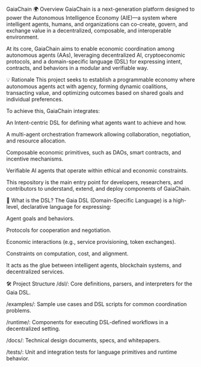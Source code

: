 GaiaChain
🌍 Overview
GaiaChain is a next-generation platform designed to power the Autonomous Intelligence Economy (AIE)—a system where intelligent agents, humans, and organizations can co-create, govern, and exchange value in a decentralized, composable, and interoperable environment.

At its core, GaiaChain aims to enable economic coordination among autonomous agents (AAs), leveraging decentralized AI, cryptoeconomic protocols, and a domain-specific language (DSL) for expressing intent, contracts, and behaviors in a modular and verifiable way.

💡 Rationale
This project seeks to establish a programmable economy where autonomous agents act with agency, forming dynamic coalitions, transacting value, and optimizing outcomes based on shared goals and individual preferences.

To achieve this, GaiaChain integrates:

An Intent-centric DSL for defining what agents want to achieve and how.

A multi-agent orchestration framework allowing collaboration, negotiation, and resource allocation.

Composable economic primitives, such as DAOs, smart contracts, and incentive mechanisms.

Verifiable AI agents that operate within ethical and economic constraints.

This repository is the main entry point for developers, researchers, and contributors to understand, extend, and deploy components of GaiaChain.

🧠 What is the DSL?
The Gaia DSL (Domain-Specific Language) is a high-level, declarative language for expressing:

Agent goals and behaviors.

Protocols for cooperation and negotiation.

Economic interactions (e.g., service provisioning, token exchanges).

Constraints on computation, cost, and alignment.

It acts as the glue between intelligent agents, blockchain systems, and decentralized services.

🛠️ Project Structure
/dsl/: Core definitions, parsers, and interpreters for the Gaia DSL.

/examples/: Sample use cases and DSL scripts for common coordination problems.

/runtime/: Components for executing DSL-defined workflows in a decentralized setting.

/docs/: Technical design documents, specs, and whitepapers.

/tests/: Unit and integration tests for language primitives and runtime behavior.
